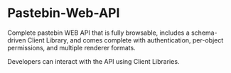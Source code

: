 # Pastebin-Web-API
Complete pastebin WEB API that is fully browsable, includes a schema-driven Client Library, and comes complete with authentication, per-object permissions, and multiple renderer formats. 

Developers can interact with the API using Client Libraries. 

